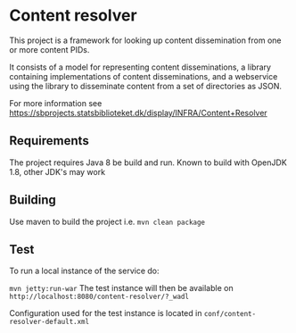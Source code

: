 # Content resolver

This project is a framework for looking up content dissemination from one or more content PIDs.

It consists of a model for representing content disseminations, a library containing implementations of content disseminations, and a webservice using the library to disseminate content from a set of directories as JSON.

For more information see https://sbprojects.statsbiblioteket.dk/display/INFRA/Content+Resolver

## Requirements
The project requires Java 8 be build and run. Known to build with OpenJDK 1.8, other JDK's may work

## Building
Use maven to build the project i.e. `mvn clean package`

## Test 
To run a local instance of the service do:

`mvn jetty:run-war`
The test instance will then be available on `http://localhost:8080/content-resolver/?_wadl`

Configuration used for the test instance is located in `conf/content-resolver-default.xml`

